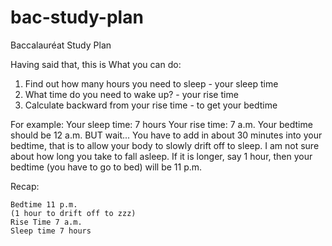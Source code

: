 # bac-study-plan
Baccalauréat Study Plan

Having said that, this is What you can do:
1. Find out how many hours you need to sleep - your sleep time
2. What time do you need to wake up? - your rise time
3. Calculate backward from your rise time - to get your bedtime
 
For example:
Your sleep time: 7 hours
Your rise time: 7 a.m.
Your bedtime should be 12 a.m.
BUT wait...
You have to add in about 30 minutes into your bedtime, that is to allow your body to slowly drift off to sleep. I am not sure about how long you take to fall asleep. If it is longer, say 1 hour, then your bedtime (you have to go to bed) will be 11 p.m.
 
Recap:

    Bedtime 11 p.m.
    (1 hour to drift off to zzz)
    Rise Time 7 a.m.
    Sleep time 7 hours
